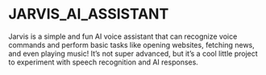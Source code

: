 # JARVIS_AI_ASSISTANT
Jarvis is a simple and fun AI voice assistant that can recognize voice commands and perform basic tasks like opening websites, fetching news, and even playing music! It’s not super advanced, but it’s a cool little project to experiment with speech recognition and AI responses.

